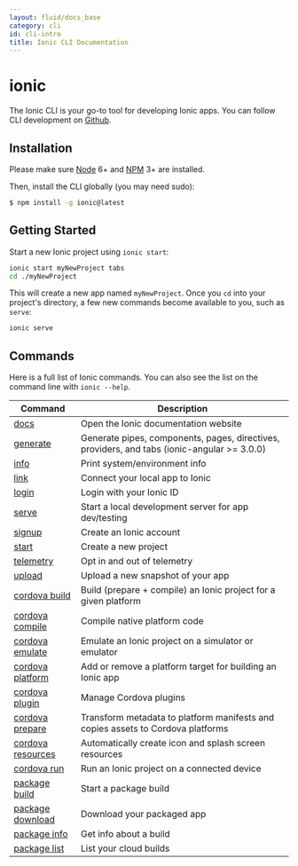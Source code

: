 ```yaml
---
layout: fluid/docs_base
category: cli
id: cli-intro
title: Ionic CLI Documentation
---
```


# ionic


The Ionic CLI is your go-to tool for developing Ionic apps. You can follow CLI
development on [Github](https://github.com/ionic-team/ionic-cli).

## Installation

Please make sure
[Node](https://ionicframework.com/docs/resources/what-is/#node) 6+ and
[NPM](https://ionicframework.com/docs/resources/what-is/#npm) 3+ are
installed.

Then, install the CLI globally (you may need sudo):

```bash
$ npm install -g ionic@latest
```

## Getting Started

Start a new Ionic project using `ionic start`:

```bash
ionic start myNewProject tabs
cd ./myNewProject
```

This will create a new app named `myNewProject`. Once you `cd` into your
project's directory, a few new commands become available to you, such as
`serve`:

```bash
ionic serve
```

## Commands

Here is a full list of Ionic commands. You can also see the list on the command
line with `ionic --help`.

Command | Description
------- | -----------
[docs](docs) | Open the Ionic documentation website
[generate](generate) | Generate pipes, components, pages, directives, providers, and tabs (ionic-angular >= 3.0.0)
[info](info) | Print system/environment info
[link](link) | Connect your local app to Ionic
[login](login) | Login with your Ionic ID
[serve](serve) | Start a local development server for app dev/testing
[signup](signup) | Create an Ionic account
[start](start) | Create a new project
[telemetry](telemetry) | Opt in and out of telemetry
[upload](upload) | Upload a new snapshot of your app
[cordova build](cordova/build) | Build (prepare + compile) an Ionic project for a given platform
[cordova compile](cordova/compile) | Compile native platform code
[cordova emulate](cordova/emulate) | Emulate an Ionic project on a simulator or emulator
[cordova platform](cordova/platform) | Add or remove a platform target for building an Ionic app
[cordova plugin](cordova/plugin) | Manage Cordova plugins
[cordova prepare](cordova/prepare) | Transform metadata to platform manifests and copies assets to Cordova platforms
[cordova resources](cordova/resources) | Automatically create icon and splash screen resources
[cordova run](cordova/run) | Run an Ionic project on a connected device
[package build](package/build) | Start a package build
[package download](package/download) | Download your packaged app
[package info](package/info) | Get info about a build
[package list](package/list) | List your cloud builds
